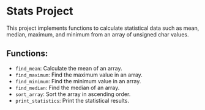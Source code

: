 # Stats Project

This project implements functions to calculate statistical data such as mean, median, maximum, and minimum from an array of unsigned char values.

## Functions:
- `find_mean`: Calculate the mean of an array.
- `find_maximum`: Find the maximum value in an array.
- `find_minimum`: Find the minimum value in an array.
- `find_median`: Find the median of an array.
- `sort_array`: Sort the array in ascending order.
- `print_statistics`: Print the statistical results.
